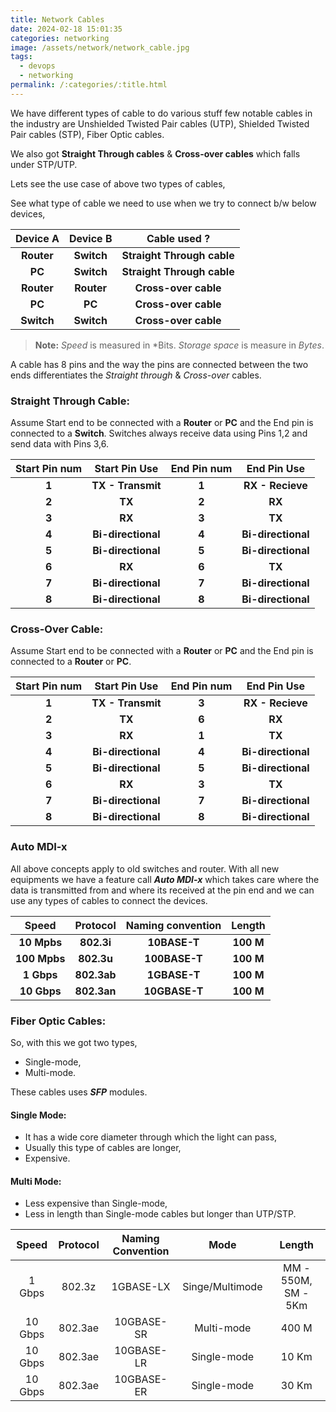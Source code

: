 ```yaml
---
title: Network Cables
date: 2024-02-18 15:01:35
categories: networking
image: /assets/network/network_cable.jpg
tags:
  - devops
  - networking
permalink: /:categories/:title.html
---
```

We have different types of cable to do various stuff few notable cables in the industry are Unshielded Twisted Pair cables (UTP), Shielded Twisted Pair cables (STP), Fiber Optic cables.

We also got **Straight Through cables** & **Cross-over cables** which falls under STP/UTP.

Lets see the use case of above two types of cables,

See what type of cable we need to use when we try to connect b/w below devices,

| **Device A** | **Device B** | **Cable used ?** |
| :--: | :--: | :--: |
| **Router** | **Switch** | **Straight Through cable** |
| **PC** | **Switch** | **Straight Through cable** |
| **Router** | **Router** | **Cross-over cable** |
| **PC** | **PC** | **Cross-over cable** |
| **Switch** | **Switch** | **Cross-over cable** |

> **Note:**
> *Speed* is measured in *Bits.
> *Storage space* is measure in *Bytes*.


A cable has 8 pins and the way the pins are connected between the two ends differentiates the *Straight through* & *Cross-over* cables.
### Straight Through Cable:

Assume Start end to be connected with a **Router** or **PC** and the End pin is connected to a **Switch**. Switches always receive data using Pins 1,2 and send data with Pins 3,6.

| **Start Pin num** | **Start Pin Use** | **End Pin num** | **End Pin Use** |
| :--: | :--: | :--: | :--: |
| **1** | **TX - Transmit** | **1** | **RX - Recieve** |
| **2** | **TX** | **2** | **RX** |
| **3** | **RX** | **3** | **TX** |
| **4** | **Bi-directional** | **4** | **Bi-directional** |
| **5** | **Bi-directional** | **5** | **Bi-directional** |
| **6** | **RX** | **6** | **TX** |
| **7** | **Bi-directional** | **7** | **Bi-directional** |
| **8** | **Bi-directional** | **8** | **Bi-directional** |

### Cross-Over Cable:

Assume Start end to be connected with a **Router** or **PC** and the End pin is connected to a **Router** or **PC**.

| **Start Pin num** | **Start Pin Use** | **End Pin num** | **End Pin Use** |
| :--: | :--: | :--: | :--: |
| **1** | **TX - Transmit** | **3** | **RX - Recieve** |
| **2** | **TX** | **6** | **RX** |
| **3** | **RX** | **1** | **TX** |
| **4** | **Bi-directional** | **4** | **Bi-directional** |
| **5** | **Bi-directional** | **5** | **Bi-directional** |
| **6** | **RX** | **3** | **TX** |
| **7** | **Bi-directional** | **7** | **Bi-directional** |
| **8** | **Bi-directional** | **8** | **Bi-directional** |

### Auto MDI-x

All above concepts apply to old switches and router. With all new equipments we have a feature call ***Auto MDI-x*** which takes care where the data is transmitted from and where its received at the pin end and we can use any types of cables to connect the devices. 

| **Speed** | **Protocol** | **Naming convention** | **Length** |
| :--: | :--: | :--: | :--: |
| **10 Mpbs** | **802.3i** | **10BASE-T** | **100 M** |
| **100 Mpbs** | **802.3u** | **100BASE-T** | **100 M** |
| **1 Gbps** | **802.3ab** | **1GBASE-T** | **100 M** |
| **10 Gbps** | **802.3an** | **10GBASE-T** | **100 M** |
### Fiber Optic Cables:

So, with this we got two types,

- Single-mode,
- Multi-mode.

These cables uses ***SFP*** modules.
#### Single Mode:

- It has a wide core diameter through which the light can pass,
- Usually this type of cables are longer,
- Expensive.
#### Multi Mode:

- Less expensive than Single-mode,
- Less in length than Single-mode cables but longer than UTP/STP.

| Speed | Protocol | Naming Convention | Mode | Length |
| :--: | :--: | :--: | :--: | :--: |
| 1 Gbps | 802.3z | 1GBASE-LX | Singe/Multimode | MM - 550M, SM - 5Km |
| 10 Gbps | 802.3ae | 10GBASE-SR | Multi-mode | 400 M |
| 10 Gbps | 802.3ae | 10GBASE-LR | Single-mode | 10 Km |
| 10 Gbps | 802.3ae | 10GBASE-ER | Single-mode | 30 Km |
